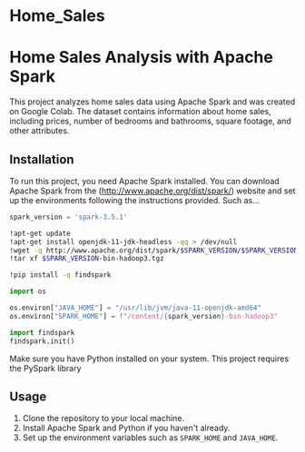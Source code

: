 # Home_Sales

# Home Sales Analysis with Apache Spark

This project analyzes home sales data using Apache Spark and was created on Google Colab. The dataset contains information about home sales, including prices, number of bedrooms and bathrooms, square footage, and other attributes.

## Installation

To run this project, you need Apache Spark installed. You can download Apache Spark from the (http://www.apache.org/dist/spark/) website and set up the environments following the instructions provided. Such as...

```python
spark_version = 'spark-3.5.1'
```

```bash
!apt-get update
!apt-get install openjdk-11-jdk-headless -qq > /dev/null
!wget -q http://www.apache.org/dist/spark/$SPARK_VERSION/$SPARK_VERSION-bin-hadoop3.tgz
!tar xf $SPARK_VERSION-bin-hadoop3.tgz
```

```bash
!pip install -q findspark
```

```python
import os

os.environ["JAVA_HOME"] = "/usr/lib/jvm/java-11-openjdk-amd64"
os.environ["SPARK_HOME"] = f"/content/{spark_version}-bin-hadoop3"
```

```python
import findspark
findspark.init()
```

Make sure you have Python installed on your system. This project requires the PySpark library 

## Usage

1. Clone the repository to your local machine.
2. Install Apache Spark and Python if you haven't already.
3. Set up the environment variables such as `SPARK_HOME` and `JAVA_HOME`.
